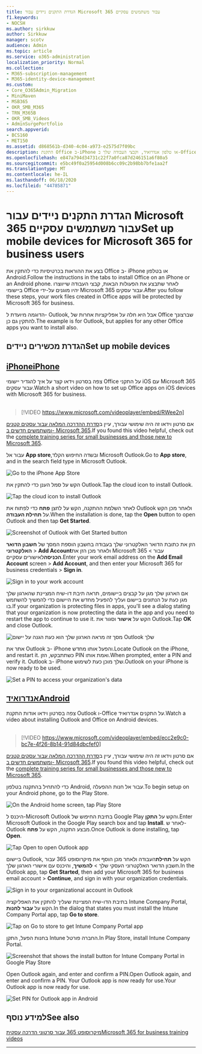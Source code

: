 ```yaml
---
title: הגדרת התקנים ניידים עבור Microsoft 365 עבור משתמשים עסקיים
f1.keywords:
- NOCSH
ms.author: sirkkuw
author: Sirkkuw
manager: scotv
audience: Admin
ms.topic: article
ms.service: o365-administration
localization_priority: Normal
ms.collection:
- M365-subscription-management
- M365-identity-device-management
ms.custom:
- Core_O365Admin_Migration
- MiniMaven
- MSB365
- OKR_SMB_M365
- TRN_M365B
- OKR_SMB_Videos
- AdminSurgePortfolio
search.appverid:
- BCS160
- MET150
ms.assetid: d868561b-d340-4c04-a973-e2575d7f09bc
description: התקנת Office ב-iPhone או טלפון אנדרואיד, וקבצי העבודה שלך ב-Office apps יהיה מוגן על ידי Microsoft 365 עבור עסקים.
ms.openlocfilehash: e847a794d34731c22f7a0fca87d246151a6f80a5
ms.sourcegitcommit: e5bc49f0a25954d008b6cc09c2b98bb7bfe1aa2f
ms.translationtype: MT
ms.contentlocale: he-IL
ms.lasthandoff: 06/18/2020
ms.locfileid: "44785871"
---
```

# <a name="set-up-mobile-devices-for-microsoft-365-for-business-users"></a><span data-ttu-id="11127-103">הגדרת התקנים ניידים עבור Microsoft 365 עבור משתמשים עסקיים</span><span class="sxs-lookup"><span data-stu-id="11127-103">Set up mobile devices for Microsoft 365 for business users</span></span>

<span data-ttu-id="11127-104">בצע את ההוראות בכרטיסיות כדי להתקין את Office ב- iPhone או בטלפון Android.</span><span class="sxs-lookup"><span data-stu-id="11127-104">Follow the instructions in the tabs to install Office on an iPhone or an Android phone.</span></span> <span data-ttu-id="11127-105">לאחר שתבצע את הפעולות הבאות, קבצי העבודה שייווצרו ביישומי Office יהיו מוגנים על-ידי Microsoft 365 עבור עסקים.</span><span class="sxs-lookup"><span data-stu-id="11127-105">After you follow these steps, your work files created in Office apps will be protected by Microsoft 365 for business.</span></span>

<span data-ttu-id="11127-106">הדוגמה מיועדת ל- Outlook, אבל היא חלה על אפליקציות אחרות של Office שברצונך להתקין גם כן.</span><span class="sxs-lookup"><span data-stu-id="11127-106">The example is for Outlook, but applies for any other Office apps you want to install also.</span></span>
  
## <a name="set-up-mobile-devices"></a><span data-ttu-id="11127-107">הגדרת מכשירים ניידים</span><span class="sxs-lookup"><span data-stu-id="11127-107">Set up mobile devices</span></span>

## <a name="iphone"></a>[<span data-ttu-id="11127-108">iPhone</span><span class="sxs-lookup"><span data-stu-id="11127-108">iPhone</span></span>](#tab/iPhone)
  
<span data-ttu-id="11127-109">צפה בסרטון וידאו קצר על איך להגדיר יישומי Office על התקני iOS עם Microsoft 365 עבור עסקים.</span><span class="sxs-lookup"><span data-stu-id="11127-109">Watch a short video on how to set up Office apps on iOS devices with Microsoft 365 for business.</span></span><br><br>

> [!VIDEO https://www.microsoft.com/videoplayer/embed/RWee2n] 

<span data-ttu-id="11127-110">אם סרטון וידאו זה היה שימושי עבורך, עיין ב[סדרת ההדרכה המלאה עבור עסקים קטנים ומשתמשים חדשים ב- Microsoft 365](https://support.microsoft.com/office/6ab4bbcd-79cf-4000-a0bd-d42ce4d12816).</span><span class="sxs-lookup"><span data-stu-id="11127-110">If you found this video helpful, check out the [complete training series for small businesses and those new to Microsoft 365](https://support.microsoft.com/office/6ab4bbcd-79cf-4000-a0bd-d42ce4d12816).</span></span>

<span data-ttu-id="11127-111">עבור אל **App store**,ובשדה החיפוש הקלד Microsoft Outlook.</span><span class="sxs-lookup"><span data-stu-id="11127-111">Go to **App store**, and in the search field type in Microsoft Outlook.</span></span>
  
![Go to the iPhone App Store](../media/886913de-76e5-4883-8ed0-4eb3ec06188f.png)
  
<span data-ttu-id="11127-113">הקש על סמל הענן כדי להתקין את Outlook.</span><span class="sxs-lookup"><span data-stu-id="11127-113">Tap the cloud icon to install Outlook.</span></span>
  
![Tap the cloud icon to install Outlook](../media/665e1620-948a-4ab8-b914-dca49530142c.png)
  
<span data-ttu-id="11127-115">לאחר השלמת ההתקנה, הקש על לחצן **פתח** כדי לפתוח את Outlook ולאחר מכן הקש על **תחילת העבודה**.</span><span class="sxs-lookup"><span data-stu-id="11127-115">When the installation is done, tap the **Open** button to open Outlook and then tap **Get Started**.</span></span>
  
![Screenshot of Outlook with Get Started button](../media/005bedec-ae50-4d75-b3bb-e7cef9e2561c.png)
  
<span data-ttu-id="11127-117">הזן את כתובת הדואר האלקטרוני שלך בעבודה בחשבון הוספת המסך של **חשבון הדואר האלקטרוני** \> **Add Account**ולאחר מכן הזן את Microsoft 365 עבור \> **הכניסה**לאישורים עסקיים.</span><span class="sxs-lookup"><span data-stu-id="11127-117">Enter your work email address on the **Add Email Account** screen \> **Add Account**, and then enter your Microsoft 365 for business credentials \> **Sign in**.</span></span>
  
![Sign in to your work account](../media/3cef1fb5-7bec-4d3d-8542-872b731ce19f.png)
  
<span data-ttu-id="11127-119">אם הארגון שלך מגן על קבצים ביישומים, תראה תיבת דו-שיח המציינת שהארגון שלך מגן כעת על הנתונים ביישום ועליך להפעיל מחדש את היישום כדי להמשיך להשתמש בו.</span><span class="sxs-lookup"><span data-stu-id="11127-119">If your organization is protecting files in apps, you'll see a dialog stating that your organization is now protecting the data in the app and you need to restart the app to continue to use it.</span></span> <span data-ttu-id="11127-120">הקש על **אישור** וסגור את Outlook.</span><span class="sxs-lookup"><span data-stu-id="11127-120">Tap **OK** and close Outlook.</span></span> 
  
![מסך זה מראה הארגון שלך הוא כעת הגנה על יישום Outlook שלך](../media/fb4c1c84-b1e9-42e1-8070-c13dcf79fb09.png)
  
<span data-ttu-id="11127-122">אתר את Outlook ב- iPhone והפעל אותו מחדש.</span><span class="sxs-lookup"><span data-stu-id="11127-122">Locate Outlook on the iPhone, and restart it.</span></span> <span data-ttu-id="11127-123">כשתתבקש, הזן PIN ואמת אותו.</span><span class="sxs-lookup"><span data-stu-id="11127-123">When prompted, enter a PIN and verify it.</span></span> <span data-ttu-id="11127-124">Outlook ב- iPhone שלך מוכן כעת לשימוש.</span><span class="sxs-lookup"><span data-stu-id="11127-124">Outlook on your iPhone is now ready to be used.</span></span>
  
![Set a PIN to access your organization's data](../media/64f2630b-3164-47a4-9dd6-ca0c29ed5fb3.png)
  
## <a name="android"></a>[<span data-ttu-id="11127-126">אנדרואיד</span><span class="sxs-lookup"><span data-stu-id="11127-126">Android</span></span>](#tab/Android)
  
<span data-ttu-id="11127-127">צפה בסרטון וידאו אודות התקנת Outlook ו-Office על התקנים אנדרואיד.</span><span class="sxs-lookup"><span data-stu-id="11127-127">Watch a video about installing Outlook and Office on Android devices.</span></span><br><br>

> [!VIDEO https://www.microsoft.com/videoplayer/embed/ecc2e9c0-bc7e-4f26-8b14-91d84dbcfef0] 

<span data-ttu-id="11127-128">אם סרטון וידאו זה היה שימושי עבורך, עיין ב[סדרת ההדרכה המלאה עבור עסקים קטנים ומשתמשים חדשים ב- Microsoft 365](https://support.microsoft.com/office/6ab4bbcd-79cf-4000-a0bd-d42ce4d12816).</span><span class="sxs-lookup"><span data-stu-id="11127-128">If you found this video helpful, check out the [complete training series for small businesses and those new to Microsoft 365](https://support.microsoft.com/office/6ab4bbcd-79cf-4000-a0bd-d42ce4d12816).</span></span>

<span data-ttu-id="11127-129">כדי להתחיל בהתקנה בטלפון Android, עבור אל חנות ההפעלה.</span><span class="sxs-lookup"><span data-stu-id="11127-129">To begin setup on your Android phone, go to the Play Store.</span></span>
  
![On the Android home screen, tap Play Store](../media/93df88e7-c778-40e1-b35e-868ca6e97f6c.png)
  
<span data-ttu-id="11127-131">היכנס ל-Microsoft Outlook בתיבת החיפוש של Google Play והקש על **התקן**.</span><span class="sxs-lookup"><span data-stu-id="11127-131">Enter Microsoft Outlook in the Google Play search box and tap **Install**.</span></span> <span data-ttu-id="11127-132">לאחר ש-Outlook מבצע התקנה, הקש על **פתח**.</span><span class="sxs-lookup"><span data-stu-id="11127-132">Once Outlook is done installing, tap **Open**.</span></span>
  
![Tap Open to open Outlook app](../media/8b4c5937-8875-4b5a-a5b6-b8c6c9cd6240.png)
  
<span data-ttu-id="11127-134">ביישום Outlook, הקש על **תחילת**העבודה ולאחר מכן הוסף את מיקרוסופט 365 עבור חשבון הדואר האלקטרוני העסקי שלך \> **להמשיך**, והיכנס עם אישורי הארגון שלך.</span><span class="sxs-lookup"><span data-stu-id="11127-134">In the Outlook app, tap **Get Started**, then add your Microsoft 365 for business email account \> **Continue**, and sign in with your organization credentials.</span></span>
  
![Sign in to your organizational account in Outlook](../media/18f67c66-4bab-4b99-94bd-080839312e29.png)
  
<span data-ttu-id="11127-136">בתיבת הדו-שיח המציינת שעליך להתקין את האפליקציה Intune Company Portal, הקש על **עבור לחנות**.</span><span class="sxs-lookup"><span data-stu-id="11127-136">In the dialog that states you must install the Intune Company Portal app, tap **Go to store**.</span></span>
  
![Tap on Go to store to get Intune Company Portal app](../media/a702d712-5622-45dd-a511-b1adaee63071.png)
  
<span data-ttu-id="11127-138">בחנות הפעל, התקן Intune החברה פורטל.</span><span class="sxs-lookup"><span data-stu-id="11127-138">In Play Store, install Intune Company Portal.</span></span>
  
![Screenshot that shows the install button for Intune Company Portal in Google Play Store](../media/5e0408f2-3f37-44dd-80ed-13ca2ac6df0c.png)
  
<span data-ttu-id="11127-140">Open Outlook again, and enter and confirm a PIN.</span><span class="sxs-lookup"><span data-stu-id="11127-140">Open Outlook again, and enter and confirm a PIN.</span></span> <span data-ttu-id="11127-141">Your Outlook app is now ready for use.</span><span class="sxs-lookup"><span data-stu-id="11127-141">Your Outlook app is now ready for use.</span></span>
  
![Set  PIN for Outlook app in Android](../media/edb91afb-f1ed-451a-bc6b-8ccba664e055.png)

## <a name="see-also"></a><span data-ttu-id="11127-143">למידע נוסף</span><span class="sxs-lookup"><span data-stu-id="11127-143">See also</span></span>

[<span data-ttu-id="11127-144">מיקרוסופט 365 עבור סרטוני הדרכה עסקית</span><span class="sxs-lookup"><span data-stu-id="11127-144">Microsoft 365 for business training videos</span></span>](https://support.microsoft.com/office/6ab4bbcd-79cf-4000-a0bd-d42ce4d12816)

---
